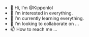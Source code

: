 - 👋 Hi, I’m @Kipponlol
- 👀 I’m interested in everything.
- 🌱 I’m currently learning everything.
- 💞️ I’m looking to collaborate on ...
- 📫 How to reach me ...

<!---
Kipponlol/Kipponlol is a ✨ special ✨ repository because its `README.md` (this file) appears on your GitHub profile.
You can click the Preview link to take a look at your changes.
--->
